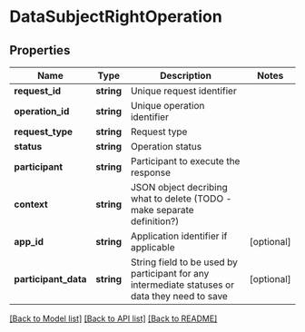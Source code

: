 # DataSubjectRightOperation

## Properties
Name | Type | Description | Notes
------------ | ------------- | ------------- | -------------
**request_id** | **string** | Unique request identifier | 
**operation_id** | **string** | Unique operation identifier | 
**request_type** | **string** | Request type | 
**status** | **string** | Operation status | 
**participant** | **string** | Participant to execute the response | 
**context** | **string** | JSON object decribing what to delete (TODO - make separate definition?) | 
**app_id** | **string** | Application identifier if applicable | [optional] 
**participant_data** | **string** | String field to be used by participant for any intermediate statuses or data they need to save | [optional] 

[[Back to Model list]](../README.md#documentation-for-models) [[Back to API list]](../README.md#documentation-for-api-endpoints) [[Back to README]](../README.md)


